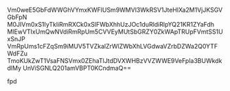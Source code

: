 Vm0weE5GbFdWWGhVYmxKWFlUSm9WMVl3WkRSV1JteHlXa2M1VjJKSGVGbFpN
M0JIVm0xS1IyTkliRmRXCk0xSlFWbXhhUzJOc1duRldiRlpYQ21KR1ZYaFdh
MlEwVTIxUmQwNVdiRmRpUm5CVVEyMUtSbGRZY0ZkWApTRUpFVmtSS1UxSnJP
VmRpUms1cFZqSm9iMUV5TVZkalZrWlZWbXhLVGdwaVZrbDZWa2Q0YTFWdFZu
TmoKUkZwT1VsaFNSVmx0ZEhaTlJtdDVXWHBzVVZWWE9VeFpla3BUWkdkdlMy
UnViSGNLQ201amVBPT0KCndmaQ==

fpd